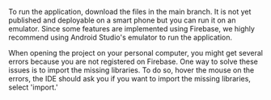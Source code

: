 To run the application, download the files in the main branch. 
It is not yet published and deployable on a smart phone but you can run it on an emulator. 
Since some features are implemented using Firebase, we highly recommend using Android Studio's emulator to run the application.

When opening the project on your personal computer, you might get several errors because you are not registered on Firebase. 
One way to solve these issues is to import the missing libraries. 
To do so, hover the mouse on the errors, the IDE should ask you if you want to import the missing libraries, select 'import.'